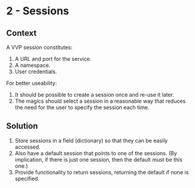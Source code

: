 # 2 - Sessions

## Context

A VVP session constitutes:

1. A URL and port for the service.
2. A namespace.
3. User credentials.

For better useability:

1. It should be possible to create a session once and re-use it later.
2. The magics should select a session in a reasonable way
     that reduces the need for the user to specify the session each time.

## Solution

1. Store sessions in a field (dictionary) so that they can be easily accessed.
2. Also have a default session that points to one of the sessions.
   (By implication, if there is just one session, then the default must be this one.)
3. Provide functionality to return sessions,
    returning the default if none is specified.

